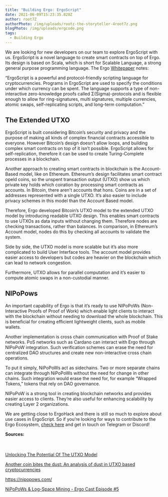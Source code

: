 ```yaml
---
title: "Building Ergo: ErgoScript"
date: 2021-06-09T15:23:35.828Z
author: root7Z
authorPhoto: /img/uploads/rootz-the-storyteller-4root7z.png
blogPhoto: /img/uploads/ergcode.png
tags:
  - Building Ergo
---
```

<!--StartFragment-->

We are looking for new developers on our team to explore ErgoScript with us. ErgoScript is a novel language to create smart contracts on top of Ergo. Its design is based on Scala, which is short for Scalable Language, a strong general purpose programming language. The Ergo [Whitepaper](https://ergoplatform.org/docs/ErgoScript.pdf) notes:

“ErgoScript is a powerful and protocol-friendly scripting language for cryptocurrencies. Programs in ErgoScript are used to specify the conditions under which currency can be spent. The language supports a type of non-interactive zero-knowledge proofs called Σ(Sigma)-protocols and is flexible enough to allow for ring-signatures, multi signatures, multiple currencies, atomic swaps, self-replicating scripts, and long-term computation.”

## The Extended UTXO

ErgoScript is built considering Bitcoin’s security and privacy and the purpose of making all kinds of complex financial contracts accessible to everyone. However Bitcoin’s design doesn’t allow loops, and building complex smart contracts on top of it isn’t possible. ErgoScript allows for self-replication, therefore it can be used to create Turing-Complete processes in a blockchain.

Another approach to creating smart contracts in blockchain is the Account-Based model, like on Ethereum. Ethereum’s design facilitates smart contract opeld coins, so the unspent transaction output (UTXO) show us which private key holds which coiration by processing smart contracts as accounts. In Bitcoin, there aren't accounts that hons. Coins are in a set of addresses represented with a single UTXO. It’s also easier to include privacy schemes in this model than the Account Based model.

Therefore, Ergo developed Bitcoin’s UTXO model to the extended UTXO model by introducing readable UTXO design. This enables smart contracts to use UTXOs as data inputs without changing them. Therefore nodes are checking transactions, rather than balances. In comparison, in Ethereum’s Account model, nodes do this by checking all accounts to validate the system.

Side by side, the UTXO model is more scalable but it’s also more complicated to build User Interface tools. The account model provides easier access to developers but codes are heavier on the blockchain which can lead to network congestion. 

Furthermore, UTXO allows for parallel computation and it’s easier to compute atomic swaps in a non-custodial manner. 

## NIPoPows

An important capability of Ergo is that it’s ready to use NIPoPoWs (Non-Interactive Proofs of Proof of Work) which enable light clients to interact with the blockchain without needing to download the whole blockchain. This is beneficial for creating efficient lightweight clients, such as mobile wallets. 

Another implementation is cross chain communication with Proof of Stake networks. PoS networks such as Cardano can interact with Ergo through NIPoPoW integration. Such verification schemes can erase the need for centralized DAO structures and create new non-interactive cross chain operations. 

To put it simply, NiPoPoWs act as sidechains. Two or more separate chains can integrate through NiPoPoWs without the need for change in other chains. Such integration would erase the need for, for example “Wrapped Tokens,” tokens that rely on DAO governance. 

NIPoPoW is a strong tool in creating blockchain networks and provides easier access to clients. They’re also useful for enhancing scalability by creating Layer 2 organizations. 

We are getting close to ErgoHack and there is still so much to explore about use cases in ErgoScript. So if you’re looking for ways to contribute to the Ergo Ecosystem, [check here](https://ergoplatform.org/en/blog/2021-06-04-ergo-community-launches-its-first-hackathon-ergohack/) and get in touch on Telegram or Discord!

**Sources:**

\
\
[Unlocking The Potential Of The UTXO Model](https://github.com/Emurgo/Emurgo-Research/blob/master/smart-contracts/Unlocking%20The%20Potential%20Of%20The%20UTXO%20Model.md)

[Another coin bites the dust: An analysis of dust in UTXO based cryptocurrencies](https://eprint.iacr.org/2018/513.pdf)

<https://nipopows.com/> 

[NiPoPoWs & Log-Space Mining - Ergo Cast Episode #5](https://www.youtube.com/watch?v=OUjxar1WCmo)



<!--EndFragment-->